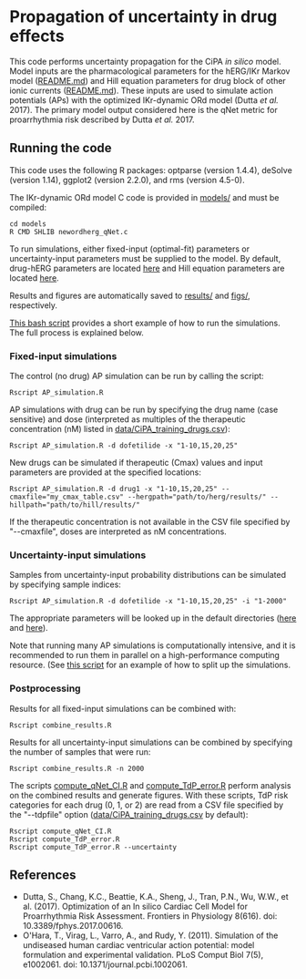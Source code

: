 # Propagation of uncertainty in drug effects
This code performs uncertainty propagation for the CiPA *in silico* model. Model inputs are the pharmacological parameters for the hERG/IKr Markov model ([README.md](../hERG_fitting/README.md)) and Hill equation parameters for drug block of other ionic currents ([README.md](../Hill_fitting/README.md)). These inputs are used to simulate action potentials (APs) with the optimized IKr-dynamic ORd model (Dutta *et al.* 2017). The primary model output considered here is the qNet metric for proarrhythmia risk described by Dutta *et al.* 2017.

## Running the code
This code uses the following R packages: optparse (version 1.4.4), deSolve (version 1.14), ggplot2 (version 2.2.0), and rms (version 4.5-0).

The IKr-dynamic ORd model C code is provided in [models/](models/) and must be compiled:

```
cd models
R CMD SHLIB newordherg_qNet.c
```

To run simulations, either fixed-input (optimal-fit) parameters or uncertainty-input parameters must be supplied to the model. By default, drug-hERG parameters are located [here](../hERG_fitting/results/) and Hill equation parameters are located [here](../Hill_fitting/results/).

Results and figures are automatically saved to [results/](/results/) and [figs/](figs/), respectively.

[This bash script](run_example.sh) provides a short example of how to run the simulations. The full process is explained below.

### Fixed-input simulations
The control (no drug) AP simulation can be run by calling the script:

```
Rscript AP_simulation.R
```

AP simulations with drug can be run by specifying the drug name (case sensitive) and dose (interpreted as multiples of the therapeutic concentration (nM) listed in [data/CiPA_training_drugs.csv](data/CiPA_training_drugs.csv)):

```
Rscript AP_simulation.R -d dofetilide -x "1-10,15,20,25"
```

New drugs can be simulated if therapeutic (Cmax) values and input parameters are provided at the specified locations:

```
Rscript AP_simulation.R -d drug1 -x "1-10,15,20,25" --cmaxfile="my_cmax_table.csv" --hergpath="path/to/herg/results/" --hillpath="path/to/hill/results/"
```

If the therapeutic concentration is not available in the CSV file specified by "--cmaxfile", doses are interpreted as nM concentrations.

### Uncertainty-input simulations
Samples from uncertainty-input probability distributions can be simulated by specifying sample indices:

```
Rscript AP_simulation.R -d dofetilide -x "1-10,15,20,25" -i "1-2000"
```

The appropriate parameters will be looked up in the default directories ([here](../hERG_fitting/results/) and [here](../Hill_fitting/results/)).

Note that running many AP simulations is computationally intensive, and it is recommended to run them in parallel on a high-performance computing resource. (See [this script](run_AP_uncertainty.sh) for an example of how to split up the simulations.

### Postprocessing
Results for all fixed-input simulations can be combined with:

```
Rscript combine_results.R
```

Results for all uncertainty-input simulations can be combined by specifying the number of samples that were run:

```
Rscript combine_results.R -n 2000
```

The scripts [compute_qNet_CI.R](compute_qNet_CI.R) and [compute_TdP_error.R](compute_TdP_error.R) perform analysis on the combined results and generate figures. With these scripts, TdP risk categories for each drug (0, 1, or 2) are read from a CSV file specified by the "--tdpfile" option ([data/CiPA_training_drugs.csv](data/CiPA_training_drugs.csv) by default):

```
Rscript compute_qNet_CI.R
Rscript compute_TdP_error.R
Rscript compute_TdP_error.R --uncertainty
```

## References
* Dutta, S., Chang, K.C., Beattie, K.A., Sheng, J., Tran, P.N., Wu, W.W., et al. (2017). Optimization of an In silico Cardiac Cell Model for Proarrhythmia Risk Assessment. Frontiers in Physiology 8(616). doi: 10.3389/fphys.2017.00616.
* O'Hara, T., Virag, L., Varro, A., and Rudy, Y. (2011). Simulation of the undiseased human cardiac ventricular action potential: model formulation and experimental validation. PLoS Comput Biol 7(5), e1002061. doi: 10.1371/journal.pcbi.1002061.
